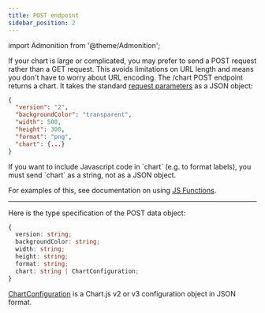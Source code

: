 ```yaml
---
title: POST endpoint
sidebar_position: 2
---
```


import Admonition from '@theme/Admonition';

If your chart is large or complicated, you may prefer to send a POST request rather than a GET request. This avoids limitations on URL length and means you don't have to worry about URL encoding. The /chart POST endpoint returns a chart. It takes the standard [request parameters](/documentation/using-the-api/parameters/) as a JSON object:

```json
{
  "version": "2",
  "backgroundColor": "transparent",
  "width": 500,
  "height": 300,
  "format": "png",
  "chart": {...}
}
```

<Admonition type="tip">
If you want to include Javascript code in `chart` (e.g. to format labels), you must send `chart` as a string, not as a JSON object.

For examples of this, see documentation on using [JS Functions](/documentation/using-javascript-functions/).
</Admonition>

<hr/>

Here is the type specification of the POST data object:

```typescript
{
  version: string;
  backgroundColor: string;
  width: string;
  height: string;
  format: string;
  chart: string | ChartConfiguration;
}
```

[ChartConfiguration](https://www.chartjs.org/docs/latest/configuration/) is a Chart.js v2 or v3 configuration object in JSON format.
